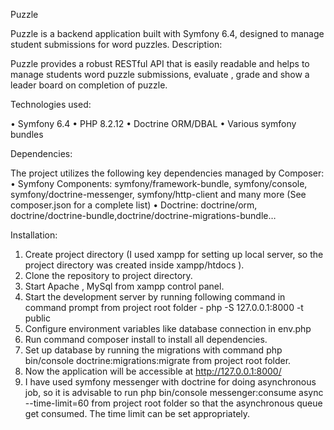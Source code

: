 Puzzle

Puzzle  is a backend application built with Symfony 6.4, designed to manage student submissions for word puzzles. 
Description:

Puzzle  provides a robust RESTful API that is easily readable and helps to manage students word puzzle submissions, evaluate , grade and show a leader board on completion of puzzle.

Technologies used:

•	Symfony 6.4
•	PHP 8.2.12 
•	Doctrine ORM/DBAL
•	Various symfony bundles

Dependencies:

The project utilizes the following key dependencies managed by Composer:
•	Symfony Components:  symfony/framework-bundle,  symfony/console,  symfony/doctrine-messenger, symfony/http-client and many more (See composer.json for a complete list)
•	Doctrine: doctrine/orm, doctrine/doctrine-bundle,doctrine/doctrine-migrations-bundle…

Installation:

1.	Create project directory (I used xampp for  setting up local server, so the project directory was created inside xampp/htdocs ).
2.	Clone the repository to project directory.
3.	Start  Apache , MySql  from xampp control panel.
4.	Start the development server by running following command in command prompt from project root folder - php -S 127.0.0.1:8000 -t public
5.	Configure environment variables like database connection in env.php 
6.	Run command composer install to install all dependencies.
7.	Set up database by running the migrations with command php bin/console doctrine:migrations:migrate from project root folder.
8.	Now the application will be accessible at http://127.0.0.1:8000/
9.	I have used symfony messenger with doctrine for doing asynchronous job, so it is advisable to run php bin/console messenger:consume async --time-limit=60  from project root folder so that the asynchronous queue get consumed. The time limit can be set appropriately.


